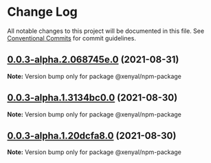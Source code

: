 # Change Log

All notable changes to this project will be documented in this file.
See [Conventional Commits](https://conventionalcommits.org) for commit guidelines.

## [0.0.3-alpha.2.068745e.0](https://github.com/xenyal/monorepo-packaging/compare/@xenyal/npm-package@0.0.3-alpha.1.3134bc0.0...@xenyal/npm-package@0.0.3-alpha.2.068745e.0) (2021-08-31)

**Note:** Version bump only for package @xenyal/npm-package





## [0.0.3-alpha.1.3134bc0.0](https://github.com/xenyal/monorepo-packaging/compare/@xenyal/npm-package@0.0.3-alpha.1.20dcfa8.0...@xenyal/npm-package@0.0.3-alpha.1.3134bc0.0) (2021-08-30)

**Note:** Version bump only for package @xenyal/npm-package





## [0.0.3-alpha.1.20dcfa8.0](https://github.com/xenyal/monorepo-packaging/compare/@xenyal/npm-package@0.0.2...@xenyal/npm-package@0.0.3-alpha.1.20dcfa8.0) (2021-08-30)

**Note:** Version bump only for package @xenyal/npm-package
